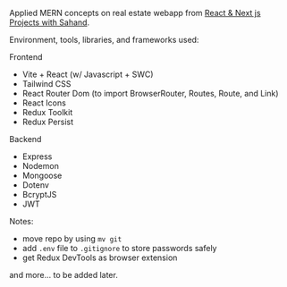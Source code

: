Applied MERN concepts on real estate webapp from [React & Next js Projects with Sahand](https://www.youtube.com/watch?v=VAaUy_Moivw).

Environment, tools, libraries, and frameworks used:

Frontend
- Vite + React (w/ Javascript + SWC)
- Tailwind CSS
- React Router Dom (to import BrowserRouter, Routes, Route, and Link)
- React Icons
- Redux Toolkit
- Redux Persist

Backend
- Express
- Nodemon
- Mongoose
- Dotenv
- BcryptJS
- JWT

Notes:
- move repo by using `mv git`
- add `.env` file to `.gitignore` to store passwords safely
- get Redux DevTools as browser extension

and more... to be added later.
